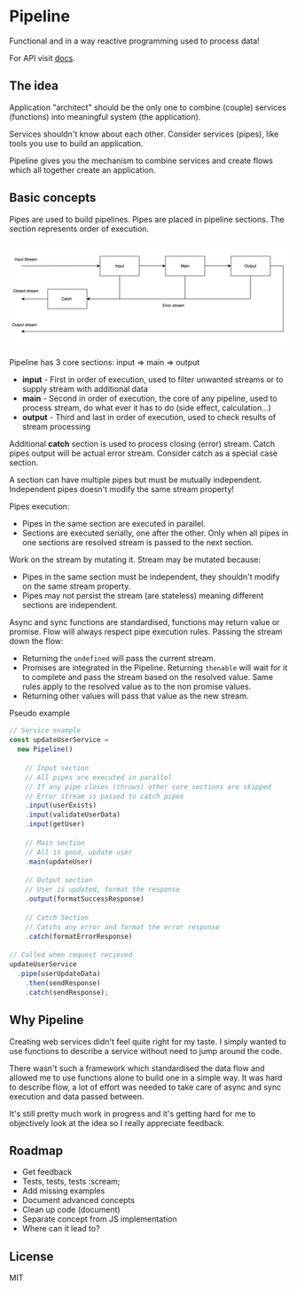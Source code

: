 # Pipeline

Functional and in a way reactive programming used to process data!

For API visit [docs](./docs).

## The idea

Application "architect" should be the only one to combine (couple) services (functions) into meaningful system (the application).

Services shouldn't know about each other. Consider services (pipes), like tools you use to build an application.

Pipeline gives you the mechanism to combine services and create flows which all together create an application.

## Basic concepts

Pipes are used to build pipelines. Pipes are placed in pipeline sections. The section represents order of execution.

![Pipeline block schme](./docs/assets/pipeline_schema.png)

Pipeline has 3 core sections: input => main => output

* **input** - First in order of execution, used to filter unwanted streams or to supply stream with additional data
* **main** - Second in order of execution, the core of any pipeline, used to process stream, do what ever it has to do (side effect, calculation...)
* **output** - Third and last in order of execution, used to check results of stream processing

Additional **catch** section is used to process closing (error) stream. Catch pipes output will be actual error stream. Consider catch as a special case section.

A section can have multiple pipes but must be mutually independent. Independent pipes doesn't modify the same stream property!

Pipes execution:

* Pipes in the same section are executed in parallel.
* Sections are executed serially, one after the other. Only when all pipes in one sections are resolved stream is passed to the next section.

Work on the stream by mutating it. Stream may be mutated because:

* Pipes in the same section must be independent, they shouldn't modify on the same stream property.
* Pipes may not persist the stream (are stateless) meaning different sections are independent.

Async and sync functions are standardised, functions may return value or promise. Flow will always respect pipe execution rules. 
Passing the stream down the flow:

* Returning the `undefined` will pass the current stream. 
* Promises are integrated in the Pipeline. Returning `thenable` will wait for it to complete and pass the stream based on the resolved value. Same rules apply to the resolved value as to the non promise values.  
* Returning other values will pass that value as the new stream.

Pseudo example
```javascript
// Service example
const updateUserService =
  new Pipeline()

    // Input section
    // All pipes are executed in parallel
    // If any pipe closes (throws) other core sections are skipped
    // Error stream is passed to catch pipes
    .input(userExists)
    .input(validateUserData)
    .input(getUser)

    // Main section
    // All is good, update user
    .main(updateUser)

    // Output section
    // User is updated, format the response
    .output(formatSuccessResponse)

    // Catch Section
    // Catchs any error and format the error response
    .catch(formatErrorResponse)

// Called when request recieved
updateUserService
  .pipe(userUpdateData)
    .then(sendResponse)
    .catch(sendResponse);

```

## Why Pipeline

Creating web services didn't feel quite right for my taste. I simply wanted to use functions to describe a service without need to jump around the code. 

There wasn't such a framework which standardised the data flow and allowed me to use functions alone to build one in a simple way. It was hard to describe flow, a lot of effort was needed to take care of async and sync execution and data passed between.

It's still pretty much work in progress and it's getting hard for me to objectively look at the idea so I really appreciate feedback. 

## Roadmap

* Get feedback
* Tests, tests, tests :scream;
* Add missing examples
* Document advanced concepts
* Clean up code (document)
* Separate concept from JS implementation
* Where can it lead to?

## License

MIT
